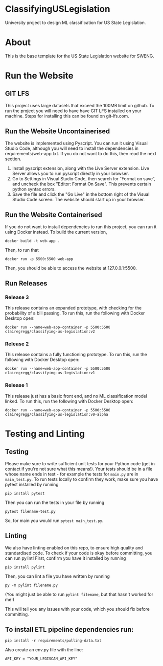 # ClassifyingUSLegislation
University project to design ML classification for US State Legislation.

# About
This is the base template for the US State Legislation website for SWENG. 

# Run the Website

## GIT LFS
This project uses large datasets that exceed the 100MB limit on github. To run the project you will need to have have GIT LFS installed on your machine. Steps for installing this can be found on git-lfs.com.

## Run the Website Uncontainerised
The website is implemented using Pyscript.
You can run it using Visual Studio Code, although you will need to install the dependencies in requirements/web-app.txt. If you do not want to do this, then read the next section.
1. Install pyscript extension, along with the Live Server extension. Live Server allows you to run pyscript directly in your browser.
2. Go to Settings in Visual Studio Code, then search for “Format on save”, and uncheck the box "Editor: Format On Save". This prevents certain python syntax errors.
3. Save the file and click the "Go Live" in the bottom right of the Visual Studio Code screen. The website should start up in your browser.

## Run the Website Containerised
If you do not want to install dependencies to run this project, you can run it using Docker instead.
To build the current version, 
```
docker build -t web-app .
```

Then, to run that
```
docker run -p 5500:5500 web-app
```

Then, you should be able to access the website at 127.0.0.1:5500.


## Run Releases
### Release 3
This release contains an expanded prototype, with checking for the probability of a bill passing. To run this, run the following with Docker Desktop open:

```
docker run --name=web-app-container -p 5500:5500 clairegregg/classifying-us-legislation:v2
```

### Release 2
This release contains a fully functioning prototype. To run this, run the following with Docker Desktop open:

```
docker run --name=web-app-container -p 5500:5500 clairegregg/classifying-us-legislation:v1
```

### Release 1
This release just has a basic front end, and no ML classification model linked. To run this, run the following with Docker Desktop open:

```
docker run --name=web-app-container -p 5500:5500 clairegregg/classifying-us-legislation:v0-alpha
```



# Testing and Linting

## Testing
Please make sure to write sufficient unit tests for your Python code (get in contact if you're not sure what this means!). Your tests should be in a file whose name ends in test - for example the tests for `main.py` are in `main_test.py`. To run tests locally to confirm they work, make sure you have pytest installed by running
```
pip install pytest
```

Then you can run the tests in your file by running
```
pytest filename-test.py
```
So, for main you would run `pytest main_test.py`.

## Linting
We also have linting enabled on this repo, to ensure high quality and standardised code. To check if your code is okay before committing, you can run pylint!
First, confirm you have it installed by running
```
pip install pylint
```

Then, you can lint a file you have written by running
```
py -m pylint filename.py
```

 (You might just be able to run `pylint filename`, but that hasn't worked for me!)

 This will tell you any issues with your code, which you should fix before committing.

## To install ETL pipeline dependencies run:
```
pip install -r requirements/pulling-data.txt
```
Also create an env.py file with the line: 
```
API_KEY = "YOUR_LEGISCAN_API_KEY"
```
